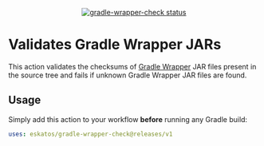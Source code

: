 <p align="center">
  <a href="https://github.com/eskatos/gradle-wrapper-check/actions"><img alt="gradle-wrapper-check status" src="https://github.com/eskatos/gradle-wrapper-check/workflows/build-test/badge.svg"></a>
</p>

# Validates Gradle Wrapper JARs

This action validates the checksums of [Gradle Wrapper](https://docs.gradle.org/current/userguide/gradle_wrapper.html) JAR files present in the source tree and fails if unknown Gradle Wrapper JAR files are found.

## Usage

Simply add this action to your workflow **before** running any Gradle build:  

```yaml
uses: eskatos/gradle-wrapper-check@releases/v1
```
